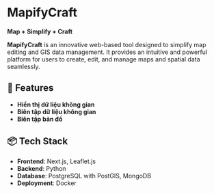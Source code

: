 # MapifyCraft
**Map + Simplify + Craft**

**MapifyCraft** is an innovative web-based tool designed to simplify map editing and GIS data management. It provides an intuitive and powerful platform for users to create, edit, and manage maps and spatial data seamlessly.

## 🚀 Features
- **Hiển thị dữ liệu không gian**
- **Biên tập dữ liệu không gian**
- **Biên tập bản đồ**

## 📦 Tech Stack
- **Frontend**: Next.js, Leaflet.js
- **Backend**: Python 
- **Database**: PostgreSQL with PostGIS, MongoDB
- **Deployment**: Docker
